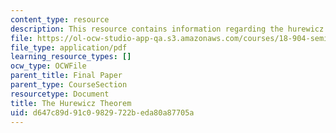 ```yaml
---
content_type: resource
description: This resource contains information regarding the hurewicz theorem.
file: https://ol-ocw-studio-app-qa.s3.amazonaws.com/courses/18-904-seminar-in-topology-spring-2011/d647c89d91c09829722beda80a87705a_MIT18_904S11_finalHurewicz.pdf
file_type: application/pdf
learning_resource_types: []
ocw_type: OCWFile
parent_title: Final Paper
parent_type: CourseSection
resourcetype: Document
title: The Hurewicz Theorem
uid: d647c89d-91c0-9829-722b-eda80a87705a
---
```

